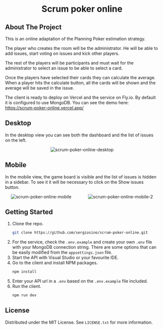 <div align="center">

# Scrum poker online
  
</div>



<!-- ABOUT THE PROJECT -->
## About The Project

This is an online adaptation of the Planning Poker estimation strategy.

The player who creates the room will be the administrator. He will be able to add issues, start voting on issues and kick other players.

The rest of the players will be participants and must wait for the administrator to select an issue to be able to select a card.

Once the players have selected their cards they can calculate the average. When a player hits the calculate button, all the cards will be shown and the average will be saved in the issue.

The client is ready to deploy on Vercel and the service on Fly.io. By default it is configured to use MongoDB.
You can see the demo here: https://scrum-poker-online.vercel.app/


## Desktop

In the desktop view you can see both the dashboard and the list of issues on the left.

<div align="center">

![scrum-poker-online-desktop](https://github.com/sergiosino/scrum-poker-online/assets/35705449/00b7240f-883c-4460-82f8-829e0c54ca5c)

</div>

## Mobile

In the mobile view, the game board is visible and the list of issues is hidden in a sidebar. To see it it will be necessary to click on the Show issues button.

<div align="center">
  
![scrum-poker-online-mobile](https://github.com/sergiosino/scrum-poker-online/assets/35705449/531b8625-7fb7-47c7-a602-f93b3f4ba786)
&nbsp;&nbsp;&nbsp;&nbsp;&nbsp;&nbsp;&nbsp;&nbsp;&nbsp;&nbsp;&nbsp;&nbsp;
![scrum-poker-online-mobile-2](https://github.com/sergiosino/scrum-poker-online/assets/35705449/aebdfdf8-33dc-445e-be7d-ac4adbe30103)

</div>



<!-- GETTING STARTED -->
## Getting Started

1. Clone the repo.
   ```sh
   git clone https://github.com/sergiosino/scrum-poker-online.git
   ```
3. For the service, check the `.env.example` and create your own `.env` file with your MongoDB connection string. There are some options that can be easily modified from the `appsettings.json` file.
4. Start the API with Visual Studio or your favourite IDE.
5. Go to the client and install NPM packages.
   ```sh
   npm install
   ```
6. Enter your API url in a `.env` based on the `.env.example` file included.
7. Run the client.
   ```sh
   npm run dev
   ```



<!-- LICENSE -->
## License

Distributed under the MIT License. See `LICENSE.txt` for more information.
